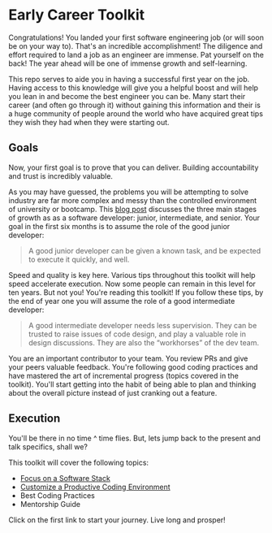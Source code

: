 Early Career Toolkit
=======

Congratulations! You landed your first software engineering job (or will soon be on your way to).
That's an incredible accomplishment! The diligence and effort required to land a job as an engineer are immense.
Pat yourself on the back! The year ahead will be one of immense growth and self-learning.

This repo serves to aide you in having a successful first year on the job.
Having access to this knowledge will give you a helpful boost and will help you lean in and become the best engineer you can be.
Many start their career (and often go through it) without gaining this information and their is a huge community of people around the
world who have acquired great tips they wish they had when they were starting out.

Goals
-----
Now, your first goal is to prove that you can deliver.
Building accountability and trust is incredibly valuable.

As you may have guessed, the problems you will be attempting to solve industry are far more complex and messy than the controlled environment of university or bootcamp.
This [blog post](http://mattbriggs.net/blog/2015/06/01/the-role-of-a-senior-developer/) discusses the three main stages of growth as as a software developer: junior, intermediate, and senior.
Your goal in the first six months is to assume the role of the good junior developer:

> A good junior developer can be given a known task, and be expected to execute it quickly, and well.

Speed and quality is key here. Various tips throughout this toolkit will help speed accelerate execution.
Now some people can remain in this level for ten years. But not you! You're reading this toolkit!
If you follow these tips, by the end of year one you will assume the role of a good intermediate developer:

> A good intermediate developer needs less supervision. They can be trusted to raise issues of code design, and play a valuable role in design discussions. They are also the “workhorses” of the dev team.

You are an important contributor to your team. You review PRs and give your peers valuable feedback.
You're following good coding practices and have mastered the art of incremental progress (topics covered in the toolkit).
You'll start getting into the habit of being able to plan and thinking about the overall picture instead of just cranking out a feature.

Execution
----
You'll be there in no time ^ time flies. But, lets jump back to the present and talk specifics, shall we?

This toolkit will cover the following topics:

 - [Focus on a Software Stack](/topics/stack_focus)
 - [Customize a Productive Coding Environment](/topics/customize_your_environment)
 - Best Coding Practices
 - Mentorship Guide

Click on the first link to start your journey. Live long and prosper!
